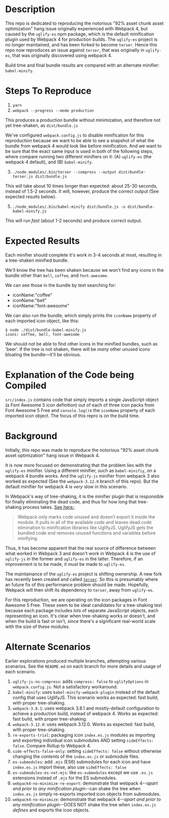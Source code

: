 # Description

This repo is dedicated to reproducing the notorious "92% asset chunk asset optimization" hang issue originally experienced with Webpack 4, but caused by the `uglify-es` npm package, which is the default minification plugin used by Webpack 4 for production builds. The `uglify-es` project is no longer maintained, and has been forked to become `terser`. Hence this repo now reproduces an issue against `terser`, that was originally in `uglify-es`, that was originally discovered using webpack 4.

Build time and final bundle results are compared with an alternate minifier: `babel-minify`.

# Steps To Reproduce
1. `yarn`
2. `webpack --progress --mode production`

This produces a production bundle without minimization, and therefore not yet tree-shaken, as `dist/bundle.js`

We've configured `webpack.config.js` to disable minification for this reproduction because we want to be able to see a snapshot of what the bundle from webpack 4 would look like before minification. And we want to be sure that the exact same input is used in both of the following steps, where compare running two different minifiers on it: (A) `uglify-es` (the webpack 4 default), and (B) `babel-minify`.

3. `./node_modules/.bin/terser --compress --output dist/bundle-terser.js dist/bundle.js`

This will take about 10 times longer than expected: about 25-30 seconds, instead of 1.5-2 seconds.
It will, however, produce the correct output (See expected results below).

5. `./node_modules/.bin/babel-minify dist/bundle.js -o dist/bundle-babel-minify.js`

This will run _fast_ (about 1-2 seconds) and produce correct output.

# Expected Results

Each minifier should complete it's work in 3-4 seconds at most, resulting in a tree-shaken minified bundle.

We'll know the tree has been shaken because we won't find any icons in the bundle other than `bell`, `coffee`, and `font-awesome`.

We can see those in the bundle by text searching for:
* iconName:"coffee"
* iconName:"bell"
* iconName:"font-awesome"

We can also run the bundle, which simply prints the `iconName` property of each imported icon object, like this:
```
$ node ./dist/bundle-babel-minify.js
icons: coffee, bell, font-awesome
```

We should _not_ be able to find other icons in the minified bundles, such as 'beer'. If the tree is not shaken, there will be _many_ other unused icons bloating the bundle—it'll be obvious.

# Explanation of the Code being Compiled

`src/index.js` contains code that simply imports a single JavaScript object (a Font Awesome 5 icon definition) out of each of three icon packs from Font Awesome 5 Free and `console.log()`s the `iconName` property of each imported icon object. The focus of this repro is on the build time.

# Background

Initially, this repo was made to reproduce the notorious "92% asset chunk asset optimization" hang issue in Webpack 4.

It is now more focused on demonstrating that the problem lies with the `uglify-es` minifier. Using a different minifier, such as `babel-minifiy`, on a webpack 4 bundle works. And the `uglify-js` minifier from webpack 3 also worked as expected (See the `webpack-3.12.0` branch of this repo). But the default minifier for webpack 4 is _very_ slow in this scenario.

In Webpack's way of tree-shaking, it is the minifier plugin that is responsible for finally eliminating the dead code, and thus for how long that tree-shaking process takes. [See here.](https://www.emarsys.com/en/resources/blog/tree-shaking-in-webpack-2/):

> Webpack only marks code unused and doesn’t export it inside the module. It pulls in all of the available code and leaves dead code elimination to minification libraries like UglifyJS. UglifyJS gets the bundled code and removes unused functions and variables before minifying.

Thus, it has become apparent that the real source of difference between what worked in Webpack 3 and doesn't work in Webpack 4 is the use of `uglify-js` in the former and `uglify-es` in the latter. Therefore, if an improvement is to be made, it must be made to `uglify-es`.

The maintainance of the `uglify-es` project is shifting ownership. A new fork has recently been created and called [`terser`](https://github.com/fabiosantoscode/terser). So this is presumably where an future fix of this performance problem should be made. Hopefully, Webpack will then shift its dependency to `terser`, away from `uglify-es`.

For this reproduction, we are operating on the icon packages in Font Awesome 5 Free. These seem to be ideal candidates for a tree-shaking test because each package includes _lots_ of separate JavaScript objects, each representing an icon. It's clear when tree-shaking works or doesn't, and when the build is fast or isn't, since there's a significant real-world scale with the size of these modules.

# Alternate Scenarios

Earlier explorations produced multiple branches, attempting various scenarios. See the `README.md` on each branch for more details and usage of each scenario.

1. `uglify-js-no-compress`: adds `compress: false` to `uglifyOptions` in `webpack.config.js`. Not a satisfactory workaround.
1. `babel-minify`: uses `babel-minify-webpack-plugin` instead of the default config that uses UglifyJS. This scenario works as expected: fast build, with proper tree-shaking.
1. `webpack-3.8.1`: uses webpack 3.8.1 and mostly-default configuration to achieve a production build, instead of webpack 4. Works as expected: fast build, with proper tree-shaking.
1. `webpack-3.12.0`: uses webpack 3.12.0. Works as expected: fast build, with proper tree-shaking.
1. `re-exports-trial`: packaging icon `index.es.js` modules as importing and exporting individual icon submodules AND setting `sideEffects: false`. Compare Rollup to Webpack 4.
1. `side-effects-false-only`: setting `sideEffects: false` without otherwise changing the _contents_ of the `index.es.js` or submodule files.
1. `es-submodules`: add `.mjs` (ES6) submodules for each icon and have `index.es.js` import these, also use `sideEffects: false`
1. `es-submodules-es-not-mjs`: like `es-submodules` except we use `.es.js` extensions instead of `.mjs` for the ES submodules.
1. `webpack4-no-minimize-re-export`: demonstrate that webpack 4--_apart and prior to any minification plugin_--can shake the tree when `index.es.js` simply re-exports imported icon objects from submodules.
1. `webpack4-no-minimize`: demonstrate that webpack 4--_apart and prior to any minification plugin_--DOES NOT shake the tree when `index.es.js` _defines_ and exports the icon objects.
